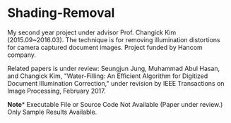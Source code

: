 # Shading-Removal
My second year project under advisor Prof. Changick Kim (2015.09~2016.03). The technique is for removing illumination distortions for camera captured document images. Project funded by Hancom company.

Related papers is under review:
Seungjun Jung, Muhammad Abul Hasan, and Changick Kim, "Water-Filling: An Efficient Algorithm for Digitized Document Illumination Correction," under revision by IEEE Transactions on Image Processing, February 2017.

**********************Note***********************
Executable File or Source Code Not Available (Paper under review.)
Only Sample Results Available.
